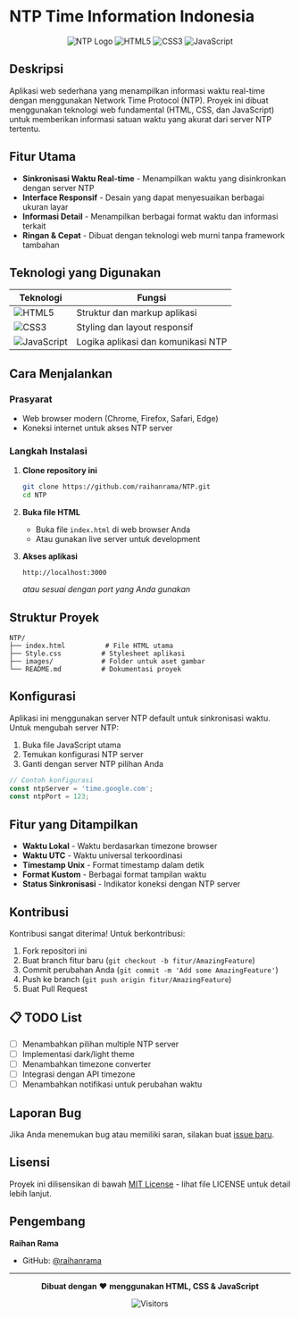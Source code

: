 # NTP Time Information Indonesia

<div align="center">

![NTP Logo](https://img.shields.io/badge/NTP-Time%20Sync-blue?style=for-the-badge&logo=clock&logoColor=white)
![HTML5](https://img.shields.io/badge/HTML5-E34F26?style=for-the-badge&logo=html5&logoColor=white)
![CSS3](https://img.shields.io/badge/CSS3-1572B6?style=for-the-badge&logo=css3&logoColor=white)
![JavaScript](https://img.shields.io/badge/JavaScript-F7DF1E?style=for-the-badge&logo=javascript&logoColor=black)

</div>

## Deskripsi

Aplikasi web sederhana yang menampilkan informasi waktu real-time dengan menggunakan Network Time Protocol (NTP). Proyek ini dibuat menggunakan teknologi web fundamental (HTML, CSS, dan JavaScript) untuk memberikan informasi satuan waktu yang akurat dari server NTP tertentu.

##  Fitur Utama

- **Sinkronisasi Waktu Real-time** - Menampilkan waktu yang disinkronkan dengan server NTP
- **Interface Responsif** - Desain yang dapat menyesuaikan berbagai ukuran layar
- **Informasi Detail** - Menampilkan berbagai format waktu dan informasi terkait
- **Ringan & Cepat** - Dibuat dengan teknologi web murni tanpa framework tambahan

##  Teknologi yang Digunakan

| Teknologi | Fungsi |
|-----------|--------|
| ![HTML5](https://img.shields.io/badge/HTML5-E34F26?style=for-the-badge&logo=html5&logoColor=white) | Struktur dan markup aplikasi |
| ![CSS3](https://img.shields.io/badge/CSS3-1572B6?style=for-the-badge&logo=css3&logoColor=white) | Styling dan layout responsif |
| ![JavaScript](https://img.shields.io/badge/JavaScript-F7DF1E?style=for-the-badge&logo=javascript&logoColor=black) | Logika aplikasi dan komunikasi NTP |

##  Cara Menjalankan

### Prasyarat
- Web browser modern (Chrome, Firefox, Safari, Edge)
- Koneksi internet untuk akses NTP server

### Langkah Instalasi

1. **Clone repository ini**
   ```bash
   git clone https://github.com/raihanrama/NTP.git
   cd NTP
   ```

2. **Buka file HTML**
   - Buka file `index.html` di web browser Anda
   - Atau gunakan live server untuk development

3. **Akses aplikasi**
   ```
   http://localhost:3000
   ```
   *atau sesuai dengan port yang Anda gunakan*

## Struktur Proyek

```
NTP/
├── index.html          # File HTML utama
├── Style.css          # Stylesheet aplikasi
├── images/            # Folder untuk aset gambar
└── README.md          # Dokumentasi proyek
```

## Konfigurasi

Aplikasi ini menggunakan server NTP default untuk sinkronisasi waktu. Untuk mengubah server NTP:

1. Buka file JavaScript utama
2. Temukan konfigurasi NTP server
3. Ganti dengan server NTP pilihan Anda

```javascript
// Contoh konfigurasi
const ntpServer = 'time.google.com';
const ntpPort = 123;
```

## Fitur yang Ditampilkan

- **Waktu Lokal** - Waktu berdasarkan timezone browser
- **Waktu UTC** - Waktu universal terkoordinasi
- **Timestamp Unix** - Format timestamp dalam detik
- **Format Kustom** - Berbagai format tampilan waktu
- **Status Sinkronisasi** - Indikator koneksi dengan NTP server

## Kontribusi

Kontribusi sangat diterima! Untuk berkontribusi:

1. Fork repositori ini
2. Buat branch fitur baru (`git checkout -b fitur/AmazingFeature`)
3. Commit perubahan Anda (`git commit -m 'Add some AmazingFeature'`)
4. Push ke branch (`git push origin fitur/AmazingFeature`)
5. Buat Pull Request

## 📋 TODO List

- [ ] Menambahkan pilihan multiple NTP server
- [ ] Implementasi dark/light theme
- [ ] Menambahkan timezone converter
- [ ] Integrasi dengan API timezone
- [ ] Menambahkan notifikasi untuk perubahan waktu

## Laporan Bug

Jika Anda menemukan bug atau memiliki saran, silakan buat [issue baru](https://github.com/raihanrama/NTP/issues/new).

## Lisensi

Proyek ini dilisensikan di bawah [MIT License](LICENSE) - lihat file LICENSE untuk detail lebih lanjut.

## Pengembang

**Raihan Rama**
- GitHub: [@raihanrama](https://github.com/raihanrama)

---

<div align="center">

**Dibuat dengan** ❤️ **menggunakan HTML, CSS & JavaScript**

![Visitors](https://visitor-badge.laobi.icu/badge?page_id=raihanrama.NTP)

</div>
